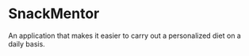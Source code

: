 # SnackMentor
An application that makes it easier to carry out a personalized diet on a daily basis.
